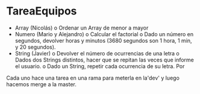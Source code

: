 # TareaEquipos
- Array (Nicolás)
  o Ordenar un Array de menor a mayor
- Numero (Mario y Alejandro)
  o Calcular el factorial
  o  Dado un número en segundos, devolver horas y minutos (3680
segundos son 1 hora, 1 min, y 20 segundos).
- String (Javier)
  o Devolver el número de ocurrencias de una letra
  o Dados dos Strings distintos, hacer que se repitan las veces que
  informe el usuario.
  o Dado un String, repetir cada ocurrencia de su letra. Por
  
Cada uno hace una tarea en una rama para meterla en la'dev' y luego hacemos merge a la master.
